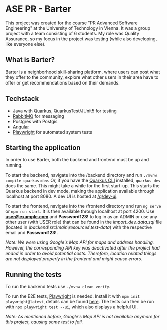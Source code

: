 # ASE PR - Barter

This project was created for the course "PR Advanced Software Engineering" at the University of Technology in Vienna. It was a group project with a team consisting of 6 students. My role was Quality Assurance, so my focus in the project was testing (while also developing, like everyone else).

## What is Barter?

Barter is a neighborhood skill-sharing platform, where users can post what they offer to the community, explore what other users in their area have to offer or get recommendations based on their demands.

## Techstack

- Java with [Quarkus](https://quarkus.io/), QuarkusTest/JUnit5 for testing
- [RabbitMQ](https://www.rabbitmq.com/) for messaging
- Postgres with Postgis 
- [Angular](https://angular.dev/) 
- [Playwright](https://playwright.dev/) for automated system tests

## Starting the application

In order to use Barter, both the backend and frontend must be up and running.

To start the backend, navigate into the /backend directory and run `./mvnw compile quarkus:dev`. Or, if you have the [Quarkus CLI](https://quarkus.io/guides/cli-tooling) installed, `quarkus dev` does the same. This might take a while for the first start-up. This starts the Quarkus backend in dev mode, making the application available through localhost at port 8080. A dev UI is hosted at [/q/dev-ui](http://localhost:8080/q/dev-ui/extensions).

To start the frontend, navigate into the /frontend directory and run `ng serve` or `npm run start`. It is then available through localhost at port 4200. Use **user@example.com** and **Password123!** to log in as an ADMIN or use any other user (with USER role) that can be found in the _import\_dev\_data.sql_ file (located in _\backend\src\main\resources\test-data_) with the respective email and **Password123!**.

_Note: We were using Google's Map API for maps and address handling. However, the corresponding API key was deactivated after the project had ended in order to avoid potential costs. Therefore, location related things are not displayed properly in the frontend and might cause errors._

## Running the tests

To run the backend tests use `./mvnw clean verify`.

To run the E2E tests, [Playwright](https://playwright.dev/) is needed. Install it with `npm init playwright@latest`, details can be found [here](https://playwright.dev/docs/intro). The tests can then be run with `npx playwright test --ui`, which also displays a helpful UI.

_Note: As mentioned before, Google's Map API is not available anymore for this project, causing some test to fail._